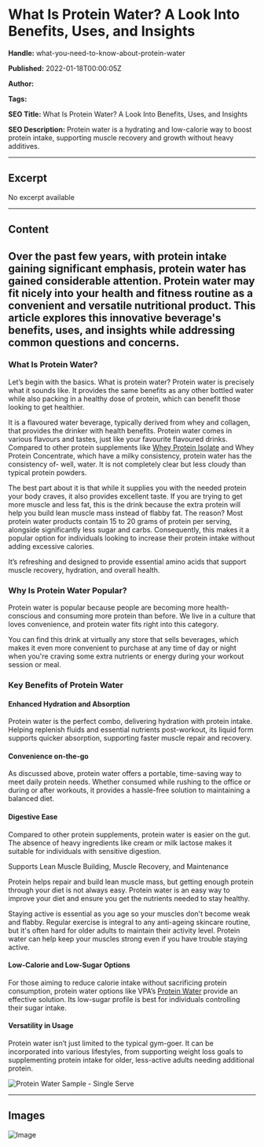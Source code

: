 # What Is Protein Water? A Look Into Benefits, Uses, and Insights

**Handle:** what-you-need-to-know-about-protein-water

**Published:** 2022-01-18T00:00:05Z

**Author:**  

**Tags:** 

**SEO Title:** What Is Protein Water? A Look Into Benefits, Uses, and Insights

**SEO Description:** Protein water is a hydrating and low-calorie way to boost protein intake, supporting muscle recovery and growth without heavy additives.

---

## Excerpt

No excerpt available

---

## Content

## Over the past few years, with protein intake gaining significant emphasis, protein water has gained considerable attention. Protein water may fit nicely into your health and fitness routine as a convenient and versatile nutritional product. This article explores this innovative beverage's benefits, uses, and insights while addressing common questions and concerns.

### What Is Protein Water?
Let’s begin with the basics. What is protein water? Protein water is precisely what it sounds like. It provides the same benefits as any other bottled water while also packing in a healthy dose of protein, which can benefit those looking to get healthier.

It is a flavoured water beverage, typically derived from whey and collagen, that provides the drinker with health benefits. Protein water comes in various flavours and tastes, just like your favourite flavoured drinks. Compared to other protein supplements like [Whey Protein Isolate](https://www.vpa.com.au/products/whey-isolate-protein-powder) and Whey Protein Concentrate, which have a milky consistency, protein water has the consistency of- well, water. It is not completely clear but less cloudy than typical protein powders.

The best part about it is that while it supplies you with the needed protein your body craves, it also provides excellent taste. If you are trying to get more muscle and less fat, this is the drink because the extra protein will help you build lean muscle mass instead of flabby fat. The reason? Most protein water products contain 15 to 20 grams of protein per serving, alongside significantly less sugar and carbs. Consequently, this makes it a popular option for individuals looking to increase their protein intake without adding excessive calories.

It’s refreshing and designed to provide essential amino acids that support muscle recovery, hydration, and overall health.

### Why Is Protein Water Popular?
Protein water is popular because people are becoming more health-conscious and consuming more protein than before. We live in a culture that loves convenience, and protein water fits right into this category.

You can find this drink at virtually any store that sells beverages, which makes it even more convenient to purchase at any time of day or night when you're craving some extra nutrients or energy during your workout session or meal.

### Key Benefits of Protein Water
#### Enhanced Hydration and Absorption
Protein water is the perfect combo, delivering hydration with protein intake. Helping replenish fluids and essential nutrients post-workout, its liquid form supports quicker absorption, supporting faster muscle repair and recovery.

#### Convenience on-the-go
As discussed above, protein water offers a portable, time-saving way to meet daily protein needs. Whether consumed while rushing to the office or during or after workouts, it provides a hassle-free solution to maintaining a balanced diet.

#### Digestive Ease
Compared to other protein supplements, protein water is easier on the gut. The absence of heavy ingredients like cream or milk lactose makes it suitable for individuals with sensitive digestion.

Supports Lean Muscle Building, Muscle Recovery, and Maintenance

Protein helps repair and build lean muscle mass, but getting enough protein through your diet is not always easy. Protein water is an easy way to improve your diet and ensure you get the nutrients needed to stay healthy.

Staying active is essential as you age so your muscles don't become weak and flabby. Regular exercise is integral to any anti-ageing skincare routine, but it's often hard for older adults to maintain their activity level. Protein water can help keep your muscles strong even if you have trouble staying active.

#### Low-Calorie and Low-Sugar Options
For those aiming to reduce calorie intake without sacrificing protein consumption, protein water options like VPA’s [Protein Water](https://www.vpa.com.au/products/protein-water) provide an effective solution. Its low-sugar profile is best for individuals controlling their sugar intake.

#### Versatility in Usage
Protein water isn’t just limited to the typical gym-goer. It can be incorporated into various lifestyles, from supporting weight loss goals to supplementing protein intake for older, less-active adults needing additional protein.

![Protein Water Sample - Single Serve](https://i.shgcdn.com/2cc26198-89cb-41bf-a23b-93b6a6fbec73/-/format/auto/-/preview/3000x3000/-/quality/lighter/)

---

## Images

![Image](undefined)


